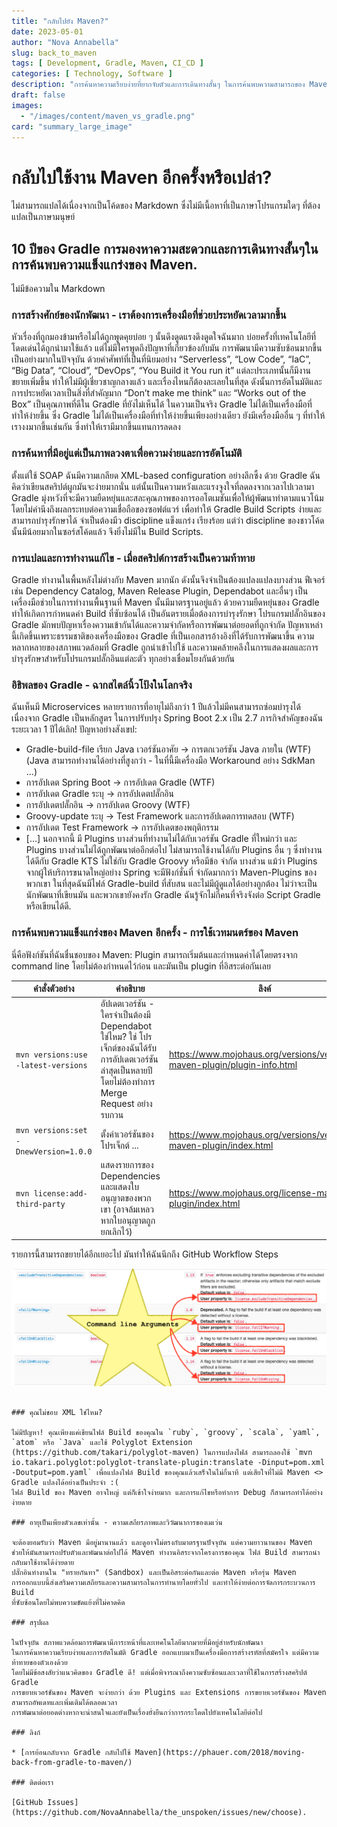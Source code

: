 ```yaml
---
title: "กลับไปยัง Maven?"
date: 2023-05-01
author: "Nova Annabella"
slug: back_to_maven
tags: [ Development, Gradle, Maven, CI_CD ]
categories: [ Technology, Software ]
description: "การค้นหาความเรียบง่ายที่ยากจับตัวและการเดินทางสั้นๆ ในการค้นพบความสามารถของ Maven"
draft: false
images:
  - "/images/content/maven_vs_gradle.png"
card: "summary_large_image"
---
```



# กลับไปใช้งาน Maven อีกครั้งหรือเปล่า?

ไม่สามารถแปลได้เนื่องจากเป็นโค้ดของ Markdown ซึ่งไม่มีเนื้อหาที่เป็นภาษาโปรแกรมใดๆ ที่ต้องแปลเป็นภาษามนุษย์

## 10 ปีของ Gradle การมองหาความสะดวกและการเดินทางสั้นๆในการค้นพบความแข็งแกร่งของ Maven.

ไม่มีข้อความใน Markdown

### การสร้างศักย์ของนักพัฒนา - เราต้องการเครื่องมือที่ช่วยประหยัดเวลามากขึ้น

หัวเรื่องที่ถูกมองข้ามหรือไม่ได้ถูกพูดคุยบ่อย ๆ นั้นดึงดูดแรงดึงดูดใจฉันมาก
บ่อยครั้งที่เทคโนโลยีที่โดดเด่นได้ถูกนำมาใช้แล้ว แต่ไม่มีใครพูดถึงปัญหาที่เกี่ยวข้องกับมัน
การพัฒนามีความซับซ้อนมากขึ้นเป็นอย่างมากในปัจจุบัน ด้วยคำศัพท์ที่เป็นที่นิยมอย่าง “Serverless”, “Low Code”, “IaC”, “Big
Data”, “Cloud”, “DevOps”, “You Build it You run it” แต่ละประเภทนั้นก็มีงานขยายเพิ่มขึ้น ทำให้ไม่มีผู้เชี่ยวชาญกลางแล้ว
และเรื่องไหนก็ต้องละเลยในที่สุด ดังนั้นการอัตโนมัติและการประหยัดเวลาเป็นสิ่งที่สำคัญมาก “Don’t make me think” และ
“Works out of the Box” เป็นคุณภาพที่ดีใน Gradle ที่ยังไม่เห็นได้ ในความเป็นจริง Gradle
ไม่ได้เป็นเครื่องมือที่ทำให้ง่ายขึ้น ซึ่ง Gradle ไม่ได้เป็นเครื่องมือที่ทำให้ง่ายขึ้นเพียงอย่างเดียว ยังมีเครื่องมืออื่น
ๆ ที่ทำให้เรางงมากขึ้นเช่นกัน ซึ่งทำให้เรามีมากขึ้นแทนการลดลง

### การค้นหาที่มีอยู่แต่เป็นภาพลวงตาเพื่อความง่ายและการอัตโนมัติ

ตั้งแต่ใช้ SOAP ฉันมีความเกลียด XML-based configuration อย่างลึกซึ้ง ด้วย Gradle ฉันคิดว่าเขียนสคริปต์ผูกมันจะง่ายมากนั่น แต่นั้นเป็นความหวังและแรงจูงใจที่ลดลงจากเวลาไปเวลามา Gradle มุ่งหวังที่จะมีความยืดหยุ่นและสละคุณภาพของการออโตเมชันเพื่อให้ผู้พัฒนาทำตามแนวโน้มโดยไม่คำนึงถึงผลกระทบต่อความเชื่อถือของซอฟต์แวร์ เพื่อทำให้ Gradle Build Scripts ง่ายและสามารถบำรุงรักษาได้ จำเป็นต้องมีว discipline แข็งแกร่ง เรียงร้อย แต่ว่า discipline ของชาวโค้ดนั้นมีน้อยมากในซอร์สโค้ดแล้ว จึงยิ่งไม่มีใน Build Scripts.

### การแปลและการทำงานแก้ไข - เมื่อสคริปต์การสร้างเป็นความท้าทาย

Gradle ทำงานในพื้นหลังไม่ต่างกับ Maven มากนัก ดังนั้นจึงจำเป็นต้องแปลงแปลงบางส่วน ฟีเจอร์เช่น Dependency Catalog, Maven
Release Plugin, Dependabot และอื่นๆ เป็นเครื่องมือช่วยในการทำงานพื้นฐานที่ Maven นั้นมีมาตรฐานอยู่แล้ว
ด้วยความยืดหยุ่นของ Gradle ทำให้เกิดการกำหนดค่า Build ที่ซับซ้อนได้ เป็นอันตรายเมื่อต้องการบำรุงรักษา โปรแกรมปลั๊กอินของ
Gradle มักพบปัญหาเรื่องความเข้ากันได้และความจำกัดหรือการพัฒนาต่อยอดที่ถูกจำกัด
ปัญหาเหล่านี้เกิดขึ้นเพราะธรรมชาติของเครื่องมือของ Gradle ที่เป็นเอกสารอ้างอิงที่ได้รับการพัฒนาขึ้น
ความหลากหลายของสภาพแวดล้อมที่ Gradle ถูกนำเข้าไปใช้
และความคล้ายคลึงในการแสดงผลและการบำรุงรักษาสำหรับโปรแกรมปลั๊กอินแต่ละตัว ทุกอย่างเชื่อมโยงกันด้วยกัน

### อิธิพลของ Gradle - ฉากสไตล์นิ้วโป้งในโลกจริง

ฉันเห็นมี Microservices หลายรายการที่อายุไม่ถึงกว่า 1 ปีแล้วไม่มีคนสามารถซ่อมบำรุงได้เนื่องจาก Gradle เป็นหลักสูตร ในการปรับปรุง Spring Boot 2.x เป็น 2.7 ภารกิจสำคัญของฉัน ระยะเวลา 1 ปีได้เลิก! ปัญหาอย่างสังเขป:

* Gradle-build-file เรียก Java เวอร์ชันอาศัย -> การตกเวอร์ชัน Java ภายใน (WTF) (Java สามารถทำงานได้อย่างที่สูงกว่า - ในที่นี้มีเครื่องมือ Workaround อย่าง SdkMan ...)
* การอัปเดต Spring Boot -> การอัปเดต Gradle (WTF)
* การอัปเดต Gradle ระบุ -> การอัปเดตปลั๊กอิน
* การอัปเดตปลั๊กอิน -> การอัปเดต Groovy (WTF)
* Groovy-update ระบุ -> Test Framework และการอัปเดตการทดสอบ (WTF)
* การอัปเดต Test Framework -> การอัปเดตของพฤติกรรม
* \[...]
นอกจากนี้ มี Plugins บางส่วนที่ทำงานไม่ได้กับเวอร์ชัน Gradle ที่ใหม่กว่า และ Plugins บางส่วนไม่ได้ถูกพัฒนาต่ออีกต่อไป ไม่สามารถใช้งานได้กับ Plugins อื่น ๆ ซึ่งทำงานได้ดีกับ Gradle KTS ไม่ใช่กับ Gradle Groovy หรือมีข้อ จำกัด บางส่วน แม้ว่า Plugins จากผู้ให้บริการขนาดใหญ่อย่าง Spring จะมีฟังก์ชั่นที่ จำกัดมากกว่า Maven-Plugins ของพวกเขา ในที่สุดฉันมีไฟล์ Gradle-build ที่สับสน และไม่มีผู้ดูแลได้อย่างถูกต้อง ไม่ว่าจะเป็นนักพัฒนาที่เขียนมัน และพวกเขายังคงรัก Gradle ฉันรู้จักไม่กี่คนที่จริงจังต่อ Script Gradle หรือเขียนได้ดี.

### การค้นพบความแข็งแกร่งของ Maven อีกครั้ง - การใช้เวทมนตร์ของ Maven

นี่คือฟังก์ชันที่ฉันชื่นชอบของ Maven:
Plugin สามารถเริ่มต้นและกำหนดค่าได้โดยตรงจาก command line โดยไม่ต้องกำหนดไว้ก่อน และมันเป็น plugin ที่อิสระต่อกันเลย

| คำสั่งตัวอย่าง                        | คำอธิบาย                                                                                                                                                      | ลิงค์                                                                    | 
|---------------------------------------|---------------------------------------------------------------------------------------------------------------------------------------------------------------------|--------------------------------------------------------------------------|
| `mvn versions:use -latest-versions`   | อัปเดตเวอร์ชัน - ใครจำเป็นต้องมี Dependabot ใช่ไหม? ใช่ โปรเจ็กต์ของฉันได้รับการอัปเดตเวอร์ชันล่าสุดเป็นหลายปีโดยไม่ต้องทำการ Merge Request อย่างรบกวน | https://www.mojohaus.org/versions/versions-maven-plugin/plugin-info.html |
| `mvn versions:set -DnewVersion=1.0.0` | ตั้งค่าเวอร์ชันของโปรเจ็กต์ ...                                                                                                                                         | https://www.mojohaus.org/versions/versions-maven-plugin/index.html       |
| `mvn license:add-third-party`         | แสดงรายการของ Dependencies และแสดงใบอนุญาตของพวกเขา (อาจล้มเหลวหากใบอนุญาตถูกยกเลิกไว้)                                                        | https://www.mojohaus.org/license-maven-plugin/index.html                 | 

รายการนี้สามารถขยายได้อีกเยอะไป มันทำให้ฉันนึกถึง GitHub Workflow Steps

![maven_plugin_command_line_args](/images/content/maven_plugin_command_line_args.png)

```

### คุณไม่ชอบ XML ใช่ไหม?

ไม่มีปัญหา! คุณเพียงแค่เขียนไฟล์ Build ของคุณใน `ruby`, `groovy`, `scala`, `yaml`, `atom` หรือ `Java` และใช้ Polyglot Extension (https://github.com/takari/polyglot-maven) ในการแปลงไฟล์ สามารถลองใช้ `mvn io.takari.polyglot:polyglot-translate-plugin:translate -Dinput=pom.xml -Doutput=pom.yaml` เพื่อแปลงไฟล์ Build ของคุณแล้วเสร็จในไม่กี่นาที แต่เสียใจที่ไม่มี Maven <> Gradle แปลงได้อย่างเป็นประจำ :(
ไฟล์ Build ของ Maven อาจใหญ่ แต่ก็เข้าใจง่ายมาก และการแก้ไขหรือทำการ Debug ก็สามารถทำได้อย่างง่ายดาย

### อายุเป็นเพียงตัวเลขเท่านั้น - ความเสถียรภาพและวิวัฒนาการของเมเว่น

จะต้องยอมรับว่า Maven มีอยู่มานานแล้ว และดูอาจไม่ตรงกับมาตรฐานปัจจุบัน แต่ความยาวนานของ Maven
ช่วยให้มันสามารถปรับตัวและพัฒนาต่อไปได้ Maven ทำงานอิสระจากโครงการของคุณ ไฟล์ Build สามารถนำกลับมาใช้งานได้ง่ายดาย
ปลั๊กอินทำงานใน "ทรายกันทา" (Sandbox) และเป็นอิสระต่อกันและต่อ Maven หรือรุ่น Maven
การออกแบบนี้ส่งเสริมความเสถียรและความสามารถในการทำนายโดยทั่วไป และทำให้ง่ายต่อการจัดการกระบวนการ Build
ที่ซับซ้อนโดยไม่พบความขัดแย้งที่ไม่คาดคิด

### สรุปผล

ในปัจจุบัน สภาพแวดล้อมการพัฒนามีภาระหน้าที่และเทคโนโลยีมากมายที่มีอยู่สำหรับนักพัฒนา
ในการค้นหาความเรียบง่ายและการอัตโนมัติ Gradle ออกแบบมาเป็นเครื่องมือการสร้างรหัสที่สมัครใจ แต่มีความท้าทายของตัวเองด้วย
โดยไม่มีข้อสงสัยว่าแนวคิดของ Gradle ดี! แต่เมื่อพิจารณาถึงความซับซ้อนและเวลาที่ใช้ในการสร้างสคริปต์ Gradle
การขยายเวอร์ชันของ Maven จะง่ายกว่า ด้วย Plugins และ Extensions การขยายเวอร์ชันของ Maven
สามารถอัพเดทและเพิ่มเติมได้ตลอดเวลา
การพัฒนาต่อยอดต่างหากจะน่าสนใจและยังเป็นเรื่องยั่งยืนกว่าการกระโดดไปยังเทคโนโลยีต่อไป

### ลิงก์

* [การย้อนกลับจาก Gradle กลับไปใช้ Maven](https://phauer.com/2018/moving-back-from-gradle-to-maven/)

### ติดต่อเรา

[GitHub Issues](https://github.com/NovaAnnabella/the_unspoken/issues/new/choose).
